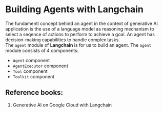 # Building Agents with Langchain
The fundamentl concept behind an agent in the context of generative AI application is the use of a language model as reasoning mechanism to select a seqence of actions to perform to achieve a goal. An agent has decision-making capabilities to handle complex tasks.
<br>
The `agent` module of **Langchain** is for us to build an agent. The `agent` module consists of 4 components:
- `Agent` component
- `AgentExecutor` component
- `Tool` component
- `Toolkit` component 

## Reference books:
1. Generative AI on Google Cloud with Langchain

## 